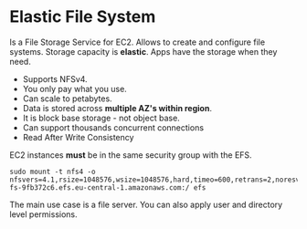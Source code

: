 # Elastic File System

Is a File Storage Service for EC2.
Allows to create and configure file systems.
Storage capacity is **elastic**.
Apps have the storage when they need.

- Supports NFSv4.
- You only pay what you use.
- Can scale to petabytes.
- Data is stored across **multiple AZ's within region**.
- It is block base storage - not object base.
- Can support thousands concurrent connections
- Read After Write Consistency

EC2 instances **must** be in the same security group with the EFS.

```
sudo mount -t nfs4 -o nfsvers=4.1,rsize=1048576,wsize=1048576,hard,timeo=600,retrans=2,noresvport fs-9fb372c6.efs.eu-central-1.amazonaws.com:/ efs
```

The main use case is a file server.
You can also apply user and directory level permissions.
